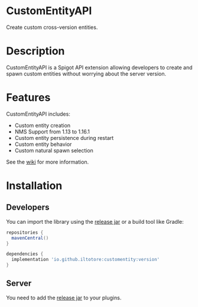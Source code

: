 # CustomEntityAPI
Create custom cross-version entities.

# Description
CustomEntityAPI is a Spigot API extension allowing developers to create and spawn custom entities without 
worrying about the server version.

# Features
CustomEntityAPI includes:
- Custom entity creation
- NMS Support from 1.13 to 1.16.1
- Custom entity persistence during restart
- Custom entity behavior
- Custom natural spawn selection

See the [wiki](https://github.com/Iltotore/CustomEntityAPI/wiki) for more information.

# Installation
## Developers
You can import the library using the [release jar](https://github.com/CustomEntityAPI/releases) or a build tool like Gradle:
```gradle
repositories {
  mavenCentral()
}

dependencies {
  implementation 'io.github.iltotore:customentity:version'
}
```

## Server
You need to add the [release jar](https://github.com/CustomEntityAPI/releases) to your plugins.